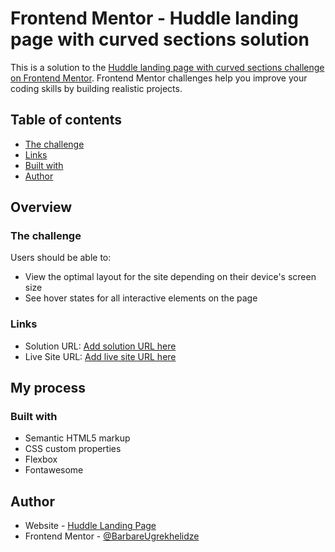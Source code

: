 # Frontend Mentor - Huddle landing page with curved sections solution

This is a solution to the [Huddle landing page with curved sections challenge on Frontend Mentor](https://github.com/BarbareUgrekhelidze/Huddle.git). Frontend Mentor challenges help you improve your coding skills by building realistic projects. 

## Table of contents

  - [The challenge](#the-challenge)
  - [Links](#links)
  - [Built with](#built-with)
- [Author](#author)

## Overview

### The challenge

Users should be able to:

- View the optimal layout for the site depending on their device's screen size
- See hover states for all interactive elements on the page

### Links

- Solution URL: [Add solution URL here](https://github.com/BarbareUgrekhelidze/Huddle.git)
- Live Site URL: [Add live site URL here](https://BarbareUgrekhelidze.github.io/Huddle/)

## My process

### Built with

- Semantic HTML5 markup
- CSS custom properties
- Flexbox
- Fontawesome

## Author

- Website - [Huddle Landing Page](https://BarbareUgrekhelidze.github.io/Huddle/)
- Frontend Mentor - [@BarbareUgrekhelidze](https://www.frontendmentor.io/profile/barbare999)
